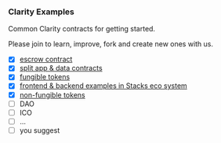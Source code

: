 ### Clarity Examples

Common Clarity contracts for getting started.

Please join to learn, improve, fork and create new ones with us.

- [x] [escrow contract](001-escrow/)
- [x] [split app & data contracts](002-app-data/)
- [x] [fungible tokens](003-ft/)
- [x] [frontend & backend examples in Stacks eco system](004-ft-interface/)
- [x] [non-fungible tokens](005-nft/)
- [ ] DAO
- [ ] ICO
- [ ] ...
- [ ] you suggest
